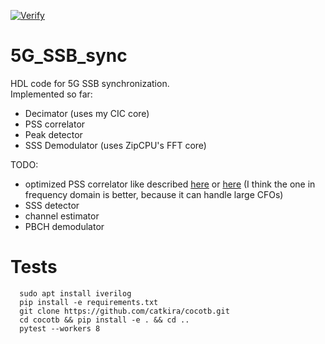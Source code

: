 [![Verify](https://github.com/catkira/5G_SSB_sync/actions/workflows/verify.yml/badge.svg)](https://github.com/catkira/5G_SSB_sync/actions/workflows/verify.yml)

# 5G_SSB_sync
HDL code for 5G SSB synchronization.<br>
Implemented so far:<br>
* Decimator (uses my CIC core)
* PSS correlator
* Peak detector
* SSS Demodulator (uses ZipCPU's FFT core)

TODO:
* optimized PSS correlator like described [here](https://ieeexplore.ieee.org/document/8641097) or [here](https://ieeexplore.ieee.org/document/9312170)
  (I think the one in frequency domain is better, because it can handle large CFOs)
* SSS detector
* channel estimator
* PBCH demodulator

# Tests
```
  sudo apt install iverilog
  pip install -e requirements.txt
  git clone https://github.com/catkira/cocotb.git
  cd cocotb && pip install -e . && cd ..
  pytest --workers 8
```


